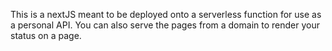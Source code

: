 This is a nextJS meant to be deployed onto a serverless function for use as a personal API. You can also serve the pages from a domain to render your status on a page.
